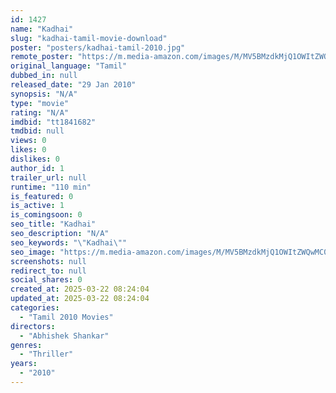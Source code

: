 ```yaml
---
id: 1427
name: "Kadhai"
slug: "kadhai-tamil-movie-download"
poster: "posters/kadhai-tamil-2010.jpg"
remote_poster: "https://m.media-amazon.com/images/M/MV5BMzdkMjQ1OWItZWQwMC00ZmE5LThkYWYtZjMyZjFiZWZjOWMzXkEyXkFqcGdeQXVyMjA4OTI5NDQ@._V1_SX300.jpg"
original_language: "Tamil"
dubbed_in: null
released_date: "29 Jan 2010"
synopsis: "N/A"
type: "movie"
rating: "N/A"
imdbid: "tt1841682"
tmdbid: null
views: 0
likes: 0
dislikes: 0
author_id: 1
trailer_url: null
runtime: "110 min"
is_featured: 0
is_active: 1
is_comingsoon: 0
seo_title: "Kadhai"
seo_description: "N/A"
seo_keywords: "\"Kadhai\""
seo_image: "https://m.media-amazon.com/images/M/MV5BMzdkMjQ1OWItZWQwMC00ZmE5LThkYWYtZjMyZjFiZWZjOWMzXkEyXkFqcGdeQXVyMjA4OTI5NDQ@._V1_SX300.jpg"
screenshots: null
redirect_to: null
social_shares: 0
created_at: 2025-03-22 08:24:04
updated_at: 2025-03-22 08:24:04
categories:
  - "Tamil 2010 Movies"
directors:
  - "Abhishek Shankar"
genres:
  - "Thriller"
years:
  - "2010"
---
```

